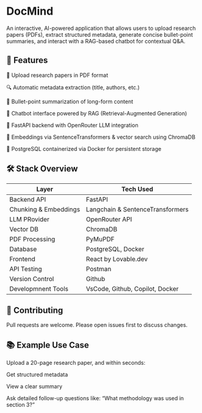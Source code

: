# DocMind
An interactive, AI-powered application that allows users to upload research papers (PDFs), extract structured metadata, generate concise bullet-point summaries, and interact with a RAG-based chatbot for contextual Q&A.

## 🚀 Features
📄 Upload research papers in PDF format

🔍 Automatic metadata extraction (title, authors, etc.)

🧾 Bullet-point summarization of long-form content

🤖 Chatbot interface powered by RAG (Retrieval-Augmented Generation)

🔗 FastAPI backend with OpenRouter LLM integration

🧠 Embeddings via SentenceTransformers & vector search using ChromaDB

🐳 PostgreSQL containerized via Docker for persistent storage


## 🛠️ Stack Overview

| Layer                   | Tech Used                                 |
|-------------------------|-------------------------------------------|
| Backend API             | FastAPI                                   |
| Chunking & Embeddings   | Langchain & SentenceTransformers          |
| LLM PRovider            | OpenRouter API                            |
| Vector DB               | ChromaDB                                  |
| PDF Processing          | PyMuPDF                                   |
| Database                | PostgreSQL, Docker                        |
| Frontend                | React by Lovable.dev                      |
| API Testing             | Postman                                   |
| Version Control         | Github                                    |
| Developmnent Tools      | VsCode, Github, Copilot, Docker           |

## 🤝 Contributing
Pull requests are welcome. Please open issues first to discuss changes.

## 📚 Example Use Case
Upload a 20-page research paper, and within seconds:

Get structured metadata

View a clear summary

Ask detailed follow-up questions like:
“What methodology was used in section 3?”